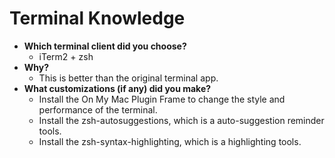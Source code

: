 # Terminal Knowledge

- **Which terminal client did you choose?**
  - iTerm2 + zsh
- **Why?**
  - This is better than the original terminal app.
- **What customizations (if any) did you make?**
  - Install the On My Mac Plugin Frame to change the style and performance of the terminal.
  - Install the zsh-autosuggestions, which is a auto-suggestion reminder tools.
  - Install the zsh-syntax-highlighting, which is a highlighting tools.
